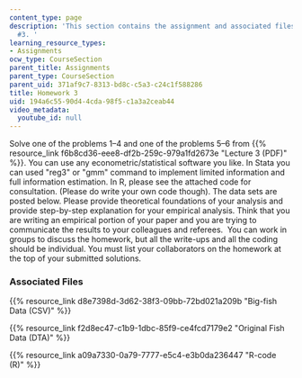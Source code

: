 ```yaml
---
content_type: page
description: 'This section contains the assignment and associated files for Homework
  #3. '
learning_resource_types:
- Assignments
ocw_type: CourseSection
parent_title: Assignments
parent_type: CourseSection
parent_uid: 371af9c7-8313-bd8c-c5a3-c24c1f588286
title: Homework 3
uid: 194a6c55-90d4-4cda-98f5-c1a3a2ceab44
video_metadata:
  youtube_id: null
---
```


Solve one of the problems 1–4 and one of the problems 5–6 from {{% resource_link f6b8cd36-eee8-df2b-259c-979a1fd2673e "Lecture 3 (PDF)" %}}. You can use any econometric/statistical software you like. In Stata you can used "reg3" or "gmm" command to implement limited information and full information estimation. In R, please see the attached code for consultation. (Please do write your own code though). The data sets are posted below. Please provide theoretical foundations of your analysis and provide step-by-step explanation for your empirical analysis. Think that you are writing an empirical portion of your paper and you are trying to communicate the results to your colleagues and referees.  You can work in groups to discuss the homework, but all the write-ups and all the coding should be individual. You must list your collaborators on the homework at the top of your submitted solutions.

### Associated Files

{{% resource_link d8e7398d-3d62-38f3-09bb-72bd021a209b "Big-fish Data (CSV)" %}}

{{% resource_link f2d8ec47-c1b9-1dbc-85f9-ce4fcd7179e2 "Original Fish Data (DTA)" %}}

{{% resource_link a09a7330-0a79-7777-e5c4-e3b0da236447 "R-code (R)" %}}